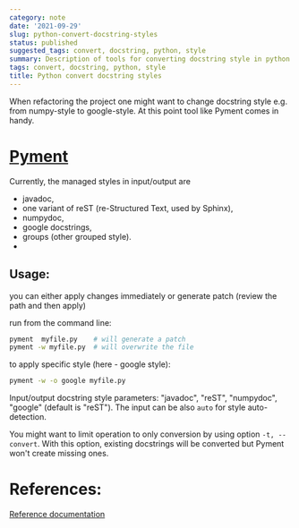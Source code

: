 ```yaml
---
category: note
date: '2021-09-29'
slug: python-convert-docstring-styles
status: published
suggested_tags: convert, docstring, python, style
summary: Description of tools for converting docstring style in python code
tags: convert, docstring, python, style
title: Python convert docstring styles
---
```


When refactoring the project one might want to change docstring style e.g. from numpy-style to google-style. At this point tool like Pyment comes in handy.

# [Pyment](https://github.com/dadadel/pyment/)

Currently, the managed styles in input/output are 
- javadoc,
- one variant of reST (re-Structured Text, used by Sphinx),
- numpydoc,
- google docstrings,
- groups (other grouped style).
- 
## Usage:
you can either apply changes immediately or generate patch (review the path and then apply)

run from the command line:
```sh
pyment  myfile.py    # will generate a patch
pyment -w myfile.py  # will overwrite the file
```

to apply specific style (here - google style):
```sh
pyment -w -o google myfile.py
```


Input/output docstring style parameters: "javadoc", "reST", "numpydoc", "google" (default is "reST"). The input can be also `auto` for style auto-detection.

You might want to limit operation to only conversion by using option `-t, --convert`. With this option, existing docstrings will be converted but Pyment won't create missing ones.


# References:
[Reference documentation](https://github.com/dadadel/pyment/blob/master/doc/sphinx/source/pyment.rst)
